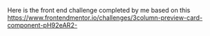 Here is the front end challenge completed by me based on this https://www.frontendmentor.io/challenges/3column-preview-card-component-pH92eAR2-
